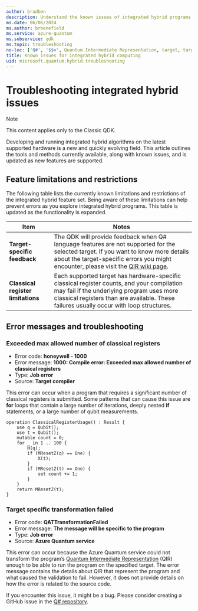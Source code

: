 ```yaml
---
author: bradben
description: Understand the known issues of integrated hybrid programs with Q# and the QDK and supported hardware.
ms.date: 06/06/2024
ms.author: brbenefield
ms.service: azure-quantum
ms.subservice: qdk
ms.topic: troubleshooting
no-loc: ['Q#', '$$v', Quantum Intermediate Representation, target, targets]
title: Known issues for integrated hybrid computing
uid: microsoft.quantum.hybrid.troubleshooting
---
```


# Troubleshooting integrated hybrid issues

> [!NOTE]
> This content applies only to the Classic QDK.

Developing and running integrated hybrid algorithms on the latest supported hardware is a new and quickly evolving field. This article outlines the tools and methods currently available, along with known issues, and is updated as new features are supported.

## Feature limitations and restrictions

The following table lists the currently known limitations and restrictions of the integrated hybrid feature set. Being aware of these limitations can help prevent errors as you explore integrated hybrid programs. This table is updated as the functionality is expanded.

| Item | Notes |
| --- | --- |
| **Target-specific feedback** | The QDK will provide feedback when Q# language features are not supported for the selected target. If you want to know more details about the target-specific errors you might encounter, please visit the [QIR wiki page](https://github.com/microsoft/qsharp/wiki/QIR).|
| **Classical register limitations** | Each supported target has hardware-specific classical register counts, and your compilation may fail if the underlying program uses more classical registers than are available. These failures usually occur with loop structures.|

## Error messages and troubleshooting

### Exceeded max allowed number of classical registers 

- Error code: **honeywell - 1000**
- Error message: **1000: Compile error: Exceeded max allowed number of classical registers** 
- Type: **Job error**
- Source: **Target compiler**

This error can occur when a program that requires a significant number of classical registers is submitted. Some patterns that can cause this issue are **for** loops that contain a large number of iterations, deeply nested **if** statements, or a large number of qubit measurements.

```qsharp
operation ClassicalRegisterUsage() : Result { 
    use q = Qubit(); 
    use t = Qubit(); 
    mutable count = 0; 
    for _ in 1 .. 100 { 
        H(q); 
        if (MResetZ(q) == One) { 
            X(t); 
        } 
        if (MResetZ(t) == One) { 
            set count += 1; 
        } 
    } 
    return MResetZ(t); 
} 
```

### Target specific transformation failed

- Error code: **QATTransformationFailed**
- Error message: **The message will be specific to the program**
- Type: **Job error**
- Source: **Azure Quantum service**

This error can occur because the Azure Quantum service could not transform the program’s [Quantum Intermediate Representation](xref:microsoft.quantum.concepts.qir) (QIR) enough to be able to run the program on the specified target. The error message contains the details about QIR that represent the program and what caused the validation to fail. However, it does not provide details on how the error is related to the source code.

If you encounter this issue, it might be a bug. Please consider creating a GitHub issue in the [Q# repository](https://github.com/microsoft/qsharp/issues).
